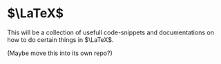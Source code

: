 # $\LaTeX$

This will be a collection of usefull code-snippets and documentations on how to do certain things in $\LaTeX$.

(Maybe move this into its own repo?)
